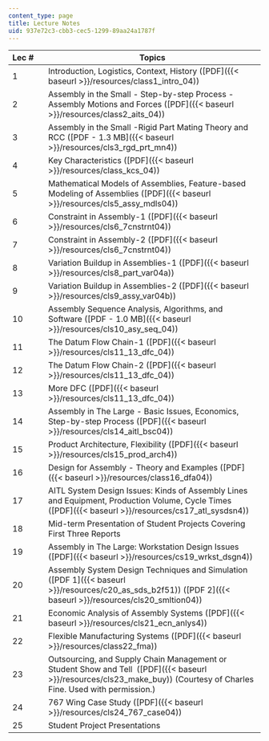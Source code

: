 ```yaml
---
content_type: page
title: Lecture Notes
uid: 937e72c3-cbb3-cec5-1299-89aa24a1787f
---
```


| Lec #    | Topics |
| --- | --- |
| 1 | Introduction, Logistics, Context, History ([PDF]({{< baseurl >}}/resources/class1_intro_04)) |
| 2 | Assembly in the Small - Step-by-step Process -Assembly Motions and Forces ([PDF]({{< baseurl >}}/resources/class2_aits_04)) |
| 3 | Assembly in the Small -Rigid Part Mating Theory and RCC ([PDF - 1.3 MB]({{< baseurl >}}/resources/cls3_rgd_prt_mn4)) |
| 4 | Key Characteristics ([PDF]({{< baseurl >}}/resources/class_kcs_04)) |
| 5 | Mathematical Models of Assemblies, Feature-based Modeling of Assemblies ([PDF]({{< baseurl >}}/resources/cls5_assy_mdls04)) |
| 6 | Constraint in Assembly-1 ([PDF]({{< baseurl >}}/resources/cls6_7cnstrnt04)) |
| 7 | Constraint in Assembly-2 ([PDF]({{< baseurl >}}/resources/cls6_7cnstrnt04)) |
| 8 | Variation Buildup in Assemblies-1 ([PDF]({{< baseurl >}}/resources/cls8_part_var04a)) |
| 9 | Variation Buildup in Assemblies-2 ([PDF]({{< baseurl >}}/resources/cls9_assy_var04b)) |
| 10 | Assembly Sequence Analysis, Algorithms, and Software ([PDF - 1.0 MB]({{< baseurl >}}/resources/cls10_asy_seq_04)) |
| 11 | The Datum Flow Chain-1 ([PDF]({{< baseurl >}}/resources/cls11_13_dfc_04)) |
| 12 | The Datum Flow Chain-2 ([PDF]({{< baseurl >}}/resources/cls11_13_dfc_04)) |
| 13 | More DFC ([PDF]({{< baseurl >}}/resources/cls11_13_dfc_04)) |
| 14 | Assembly in The Large - Basic Issues, Economics, Step-by-step Process ([PDF]({{< baseurl >}}/resources/cls14_aitl_bsc04)) |
| 15 | Product Architecture, Flexibility ([PDF]({{< baseurl >}}/resources/cls15_prod_arch4)) |
| 16 | Design for Assembly - Theory and Examples ([PDF]({{< baseurl >}}/resources/class16_dfa04)) |
| 17 | AITL System Design Issues: Kinds of Assembly Lines and Equipment, Production Volume, Cycle Times ([PDF]({{< baseurl >}}/resources/cs17_atl_sysdsn4)) |
| 18 | Mid-term Presentation of Student Projects Covering First Three Reports |
| 19 | Assembly in The Large: Workstation Design Issues ([PDF]({{< baseurl >}}/resources/cs19_wrkst_dsgn4)) |
| 20 | Assembly System Design Techniques and Simulation ([PDF 1]({{< baseurl >}}/resources/c20_as_sds_b2f51)) ([PDF 2]({{< baseurl >}}/resources/cls20_smltion04)) |
| 21 | Economic Analysis of Assembly Systems ([PDF]({{< baseurl >}}/resources/cls21_ecn_anlys4)) |
| 22 | Flexible Manufacturing Systems ([PDF]({{< baseurl >}}/resources/class22_fma)) |
| 23 | Outsourcing, and Supply Chain Management or Student Show and Tell  ([PDF]({{< baseurl >}}/resources/cls23_make_buy)) (Courtesy of Charles Fine. Used with permission.) |
| 24 | 767 Wing Case Study ([PDF]({{< baseurl >}}/resources/cls24_767_case04)) |
| 25 | Student Project Presentations